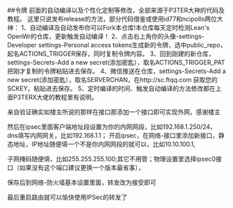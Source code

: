 ##令牌
前面的自动编译以及个性化定制等修改，全部来源于P3TER大神的代码及教程。
这里只说发布release的方法，部分代码借鉴或使用id77和ncipollo两位大神：
1、自动编译及自动发布你可以Fork本仓库!本仓库每天定时检测Lean's OpenWr的仓库，更新触发自动编译！
2、点击右上角你的头像-settings-Developer settings-Personal access tokens生成新的令牌，选中public_repo，起名ACTIONS_TRIGGER保存，同时复制令牌内容。
3、回到刚建的新仓库，settings-Secrets-Add a new secret(添加密匙），取名ACTIONS_TRIGGER_PAT把刚才复制的令牌粘贴进去保存。
4、微信推送在仓库，settings-Secrets-Add a new secret(添加密匙），取名SERVERCHAN，在http://sc.ftqq.com 获取您的SCKEY，粘贴进去保存。
5、定时编译的时间、触发自动编译的方法修改都在上面P3TERX大佬的教程里有说明。


亲自验证确实如楼主所说的那样在接口那添加一个接口即可实现外网，感谢楼主

然后在ipsec里面客户端地址段设置为你的内网网段，比如192.168.1.250/24，dns填写内网网关，比如192.168.1.1；
开启ipsec，在网络-接口里添加新接口，静态地址，IP地址随便填一个不是你内网网段的就可以，比如10.10.100.1,

子网掩码随便填，比如255.255.255.100;其它不用管；物理设置里选择ipsec0接口（如果没有这个端口建议更换一个版本最省事），

保存后到网络-防火墙基本设置里面，转发改为接受即可

最后重启路由就可以愉快使用IPSec的转发了
